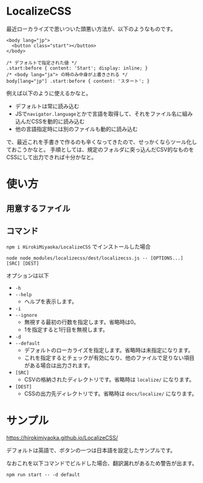 # LocalizeCSS

最近ローカライズで思いついた頭悪い方法が、以下のようなものです。

```
<body lang="jp">
  <button class="start"></button>
</body>
```

```
/* デフォルトで指定された値 */
.start:before { content: 'Start'; display: inline; }
/* <body lang="ja"> の時のみ中身が上書きされる */
body[lang="jp"] .start:before { content: 'スタート'; }
```

例えば以下のように使えるかなと。

* デフォルトは常に読み込む
* JSで`navigator.language`とかで言語を取得して、それをファイル名に組み込んだCSSを動的に読み込む
* 他の言語指定時には別のファイルも動的に読み込む

で、最近これを手書きで作るのも辛くなってきたので、せっかくならツール化しておこうかなと。
手順としては、規定のフォルダに突っ込んだCSV的なものをCSSにして出力できれば十分かなと。

# 使い方

## 用意するファイル

## コマンド


`npm i HirokiMiyaoka/LocalizeCSS` でインストールした場合

```
node node_modules/localizecss/dest/localizecss.js -- [OPTIONS...] [SRC] [DEST]
```

オプションは以下

* `-h`
* `--help`
    * ヘルプを表示します。
* `-i`
* `--ignore`
    * 無視する最初の行数を指定します。省略時は0。
    * 1を指定すると1行目を無視します。
* `-d`
* `--default`
    * デフォルトのローカライズを指定します。省略時は未指定になります。
    * これを指定するとチェックが有効になり、他のファイルで足りない項目がある場合は出力されます。
* `[SRC]`
    * CSVの格納されたディレクトリです。省略時は `localize/` になります。
* `[DEST]`
    * CSSの出力先ディレクトリです。省略時は `docs/localize/` になります。

# サンプル

https://hirokimiyaoka.github.io/LocalizeCSS/

デフォルトは英語で、ボタンの一つは日本語を設定したサンプルです。

なおこれを以下コマンドでビルドした場合、翻訳漏れがあるため警告が出ます。

```
npm run start -- -d default
```

